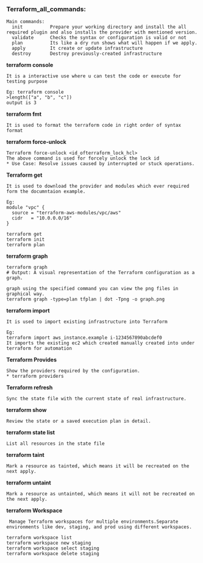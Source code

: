 ### Terraform_all_commands:
```
Main commands:
  init          Prepare your working directory and install the all required plugin and also installs the provider with mentioned version.
  validate      Checks the syntax or configuration is valid or not
  plan          Its like a dry run shows what will happen if we apply.
  apply         It create or update infrastructure
  destroy       Destroy previously-created infrastructure
```
**terraform console**
```
It is a interactive use where u can test the code or execute for testing purpose
```
```
Eg: terraform console 
>length(["a", "b", "c"])
output is 3
```
**terraform fmt**
```
It is used to format the terraform code in right order of syntax format
```
**terraform force-unlock**
```
Terraform force-unlock <id_ofterraform_lock_hcl>
The above command is used for forcely unlock the lock id
* Use Case: Resolve issues caused by interrupted or stuck operations.
```
**Terraform get**
```
It is used to download the provider and modules which ever required form the documntaion example.

Eg:
module "vpc" {
  source = "terraform-aws-modules/vpc/aws"
  cidr   = "10.0.0.0/16"
}
```
```
terraform get 
terraform init
terraform plan
```
**terraform graph**
``` 
terraform graph
# Output: A visual representation of the Terraform configuration as a graph.

graph using the specified command you can view the png files in graphical way.
terraform graph -type=plan tfplan | dot -Tpng -o graph.png
```

**terraform import**
```
It is used to import existing infrastructure into Terraform

Eg:
terraform import aws_instance.example i-1234567890abcdef0
It imports the existing ec2 which created manually created into under terraform for automation

```

**Terraform Provides**
```
Show the providers required by the configuration.
* terraform providers
```

**Terraform refresh**
```
Sync the state file with the current state of real infrastructure.
```

**terraform show**
```
Review the state or a saved execution plan in detail.
```
**terraform state list**
```
List all resources in the state file
```
**terraform taint**
```
Mark a resource as tainted, which means it will be recreated on the next apply.
```
**terraform untaint**
```
Mark a resource as untainted, which means it will not be recreated on the next apply.
```
**terraform Workspace**
```
 Manage Terraform workspaces for multiple environments.Separate environments like dev, staging, and prod using different workspaces.

terraform workspace list
terraform workspace new staging
terraform workspace select staging
terraform workspace delete staging
```




